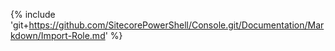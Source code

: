 {% include 'git+https://github.com/SitecorePowerShell/Console.git/Documentation/Markdown/Import-Role.md' %}
